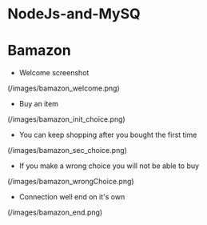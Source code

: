# NodeJs-and-MySQ

# Bamazon

* Welcome screenshot

(/images/bamazon_welcome.png)

* Buy an item

(/images/bamazon_init_choice.png)

* You can keep shopping after you bought the first time 

(/images/bamazon_sec_choice.png)

* If you make a wrong choice you will not be able to buy

(/images/bamazon_wrongChoice.png)

* Connection well end on it's own

(/images/bamazon_end.png)